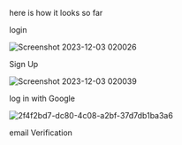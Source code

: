 here is how it looks so far

login 


![Screenshot 2023-12-03 020026](https://github.com/Amjadyabroudi128/pushNotification-/assets/61939508/01aace38-e659-4bda-9c9c-b114a7b3a123)

Sign Up 

![Screenshot 2023-12-03 020039](https://github.com/Amjadyabroudi128/pushNotification-/assets/61939508/c5516295-5737-4212-9a88-9e7e3e69b776)

log in with Google 

![2f4f2bd7-dc80-4c08-a2bf-37d7db1ba3a6](https://github.com/Amjadyabroudi128/pushNotification-/assets/61939508/eeeafb50-f029-4de2-b129-49be427d7658)

email Verification 

